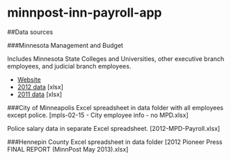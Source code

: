 minnpost-inn-payroll-app
========================

##Data sources

###Minnesota Management and Budget

Includes Minnesota State Colleges and Universities, other executive branch employees, and judicial branch employees.

-	[Website]("http://www.beta.mmb.state.mn.us/salary-data")
-	[2012 data]("http://www.beta.mmb.state.mn.us/data/media/excel2012.xlsx") [xlsx]
-	[2011 data]("http://www.beta.mmb.state.mn.us/data/media/excel2011.xlsx") [xlsx]

###City of Minneapolis
Excel spreadsheet in data folder with all employees except police. [mpls-02-15 - City employee info - no MPD.xlsx]

Police salary data in separate Excel spreadsheet. [2012-MPD-Payroll.xlsx]

###Hennepin County
Excel spreadsheet in data folder [2012 Pioneer Press FINAL REPORT (MinnPost May 2013).xlsx]